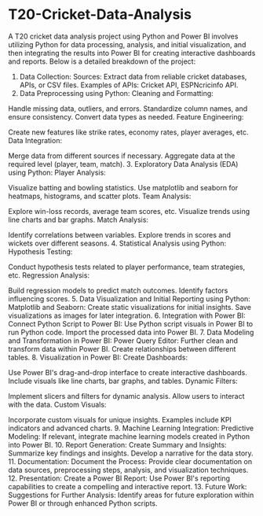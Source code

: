 # T20-Cricket-Data-Analysis
 A T20 cricket data analysis project using Python and Power BI involves utilizing Python for data processing, analysis, and initial visualization, and then integrating the results into Power BI for creating interactive dashboards and reports. Below is a detailed breakdown of the project:

1. Data Collection:
Sources:
Extract data from reliable cricket databases, APIs, or CSV files.
Examples of APIs: Cricket API, ESPNcricinfo API.
2. Data Preprocessing using Python:
Cleaning and Formatting:

Handle missing data, outliers, and errors.
Standardize column names, and ensure consistency.
Convert data types as needed.
Feature Engineering:

Create new features like strike rates, economy rates, player averages, etc.
Data Integration:

Merge data from different sources if necessary.
Aggregate data at the required level (player, team, match).
3. Exploratory Data Analysis (EDA) using Python:
Player Analysis:

Visualize batting and bowling statistics.
Use matplotlib and seaborn for heatmaps, histograms, and scatter plots.
Team Analysis:

Explore win-loss records, average team scores, etc.
Visualize trends using line charts and bar graphs.
Match Analysis:

Identify correlations between variables.
Explore trends in scores and wickets over different seasons.
4. Statistical Analysis using Python:
Hypothesis Testing:

Conduct hypothesis tests related to player performance, team strategies, etc.
Regression Analysis:

Build regression models to predict match outcomes.
Identify factors influencing scores.
5. Data Visualization and Initial Reporting using Python:
Matplotlib and Seaborn:
Create static visualizations for initial insights.
Save visualizations as images for later integration.
6. Integration with Power BI:
Connect Python Script to Power BI:
Use Python script visuals in Power BI to run Python code.
Import the processed data into Power BI.
7. Data Modeling and Transformation in Power BI:
Power Query Editor:
Further clean and transform data within Power BI.
Create relationships between different tables.
8. Visualization in Power BI:
Create Dashboards:

Use Power BI's drag-and-drop interface to create interactive dashboards.
Include visuals like line charts, bar graphs, and tables.
Dynamic Filters:

Implement slicers and filters for dynamic analysis.
Allow users to interact with the data.
Custom Visuals:

Incorporate custom visuals for unique insights.
Examples include KPI indicators and advanced charts.
9. Machine Learning Integration:
Predictive Modeling:
If relevant, integrate machine learning models created in Python into Power BI.
10. Report Generation:
Create Summary and Insights:
Summarize key findings and insights.
Develop a narrative for the data story.
11. Documentation:
Document the Process:
Provide clear documentation on data sources, preprocessing steps, analysis, and visualization techniques.
12. Presentation:
Create a Power BI Report:
Use Power BI's reporting capabilities to create a compelling and interactive report.
13. Future Work:
Suggestions for Further Analysis:
Identify areas for future exploration within Power BI or through enhanced Python scripts.
